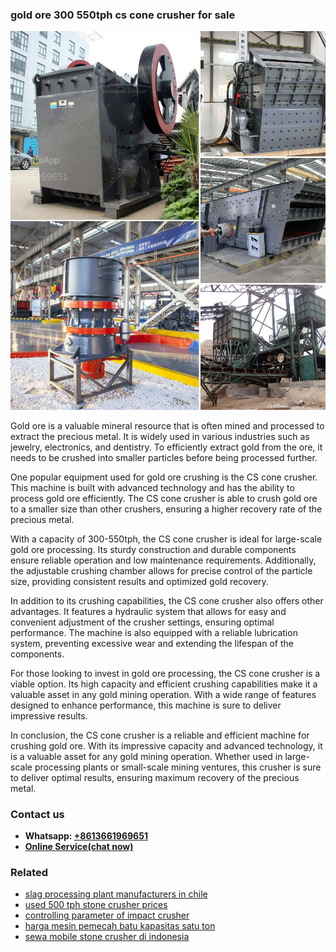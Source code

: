<h3>gold ore 300 550tph cs cone crusher for sale</h3><img src='1704791571.jpg' alt=''><p>Gold ore is a valuable mineral resource that is often mined and processed to extract the precious metal. It is widely used in various industries such as jewelry, electronics, and dentistry. To efficiently extract gold from the ore, it needs to be crushed into smaller particles before being processed further.</p><p>One popular equipment used for gold ore crushing is the CS cone crusher. This machine is built with advanced technology and has the ability to process gold ore efficiently. The CS cone crusher is able to crush gold ore to a smaller size than other crushers, ensuring a higher recovery rate of the precious metal.</p><p>With a capacity of 300-550tph, the CS cone crusher is ideal for large-scale gold ore processing. Its sturdy construction and durable components ensure reliable operation and low maintenance requirements. Additionally, the adjustable crushing chamber allows for precise control of the particle size, providing consistent results and optimized gold recovery.</p><p>In addition to its crushing capabilities, the CS cone crusher also offers other advantages. It features a hydraulic system that allows for easy and convenient adjustment of the crusher settings, ensuring optimal performance. The machine is also equipped with a reliable lubrication system, preventing excessive wear and extending the lifespan of the components.</p><p>For those looking to invest in gold ore processing, the CS cone crusher is a viable option. Its high capacity and efficient crushing capabilities make it a valuable asset in any gold mining operation. With a wide range of features designed to enhance performance, this machine is sure to deliver impressive results.</p><p>In conclusion, the CS cone crusher is a reliable and efficient machine for crushing gold ore. With its impressive capacity and advanced technology, it is a valuable asset for any gold mining operation. Whether used in large-scale processing plants or small-scale mining ventures, this crusher is sure to deliver optimal results, ensuring maximum recovery of the precious metal.</p><h3>Contact us</h3><ul><li><strong>Whatsapp:&nbsp;<a href="https://wa.me/8613661969651">+8613661969651</a></strong></li><li><a href="https://swt.shibang-china.com/?git&amp;zhl&amp;gold ore 300 550tph cs cone crusher for sale"><strong>Online Service(chat now)</strong></a></li></ul><h3>Related</h3><ul><li><a href='slag processing plant manufacturers in chile.md'>slag processing plant manufacturers in chile</a></li><li><a href='used 500 tph stone crusher prices.md'>used 500 tph stone crusher prices</a></li><li><a href='controlling parameter of impact crusher.md'>controlling parameter of impact crusher</a></li><li><a href='harga mesin pemecah batu kapasitas satu ton.md'>harga mesin pemecah batu kapasitas satu ton</a></li><li><a href='sewa mobile stone crusher di indonesia.md'>sewa mobile stone crusher di indonesia</a></li></ul>
